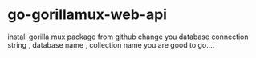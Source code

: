 # go-gorillamux-web-api
install gorilla mux package from github
change you database connection string , database name , collection name 
you are good to go....
